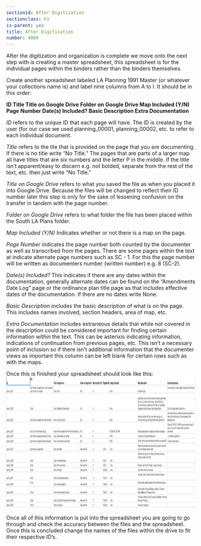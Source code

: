 ```yaml
---
sectionid: After Digitization
sectionclass: h1
is-parent: yes
title: After Digitization
number: 4000
---
```


After the digitization and organization is complete we move onto the next step with is creating a master spreadsheet, this spreadsheet is for the individual pages within the binders rather than the binders themselves.

Create another spreadsheet labeled LA Planning 1991 Master (or whatever your collections name is) and label nine columns from A to I. It should be in this order:

**ID    Title    Title on Google Drive    Folder on Google Drive    Map Included (Y/N)    Page Number    Date(s) Included?    Basic Description    Extra Documentation**

*ID* refers to the unique ID that each page will have. The ID is created by the user (for our case we used planning_00001, planning_00002, etc. to refer to each individual document.

*Title* refers to the tile that is provided on the page that you are documenting. If there is no title write “No Title.” The pages that are parts of a larger map all have titles that are six numbers and the letter P in the middle. If the title isn’t apparent/easy to discern e.g. not bolded, separate from the rest of the text, etc. then just write “No Title.”

*Title on Google Drive* refers to what you saved the file as when you placed it into Google Drive. Because the files will be changed to reflect their ID number later this step is only for the sake of lessening confusion on the transfer in tandem with the page number.

*Folder on Google Drive* refers to what folder the file has been placed within the South LA Plans folder.

*Map Included (Y/N)* Indicates whether or not there is a map on the page.

*Page Number* indicates the page number both counted by the documenter as well as transcribed from the pages. There are some pages within the text at indicate alternate page numbers such as SC - 1. For this the page number will be written as documenters number (written number) e.g. 8 (SC-2).

*Date(s) Included?* This indicates if there are any dates within the documentation, generally alternate dates can be found on the “Amendments Date Log” page or the ordinance plan title page as that includes effective dates of the documentation. If there are no dates write None.

*Basic Description* includes the basic description of what is on the page. This includes names involved, section headers, area of map, etc.

*Extra Documentation* includes extraneous details that while not covered in the description could be considered important for finding certain information within the text. This can be asterixis indicating information, indications of continuation from previous pages, etc. This isn’t a necessary point of inclusion so if there isn’t additional information that the documenter views as important this column can be left blank for certain rows such as with the maps.

Once this is finished your spreadsheet should look like this:
<img src="img/Mastercatalog.png" width="1000" height="350">

Once all of this information is put into the spreadsheet you are going to go through and check the accuracy between the files and the spreadsheet. Once this is concluded change the names of the files within the drive to fit their respective ID’s.
